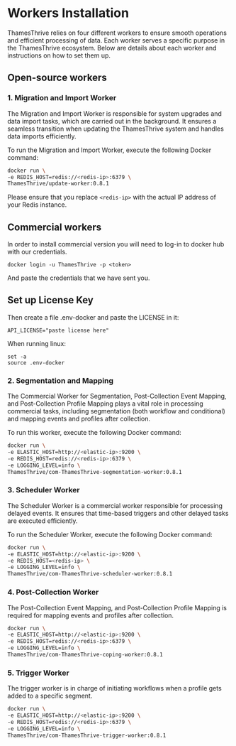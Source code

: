 # Workers Installation

ThamesThrive relies on four different workers to ensure smooth operations and efficient processing of data. Each worker
serves a specific purpose in the ThamesThrive ecosystem. Below are details about each worker and instructions on how to set
them up.

## Open-source workers

### 1. Migration and Import Worker

The Migration and Import Worker is responsible for system upgrades and data import tasks, which are carried out in the
background. It ensures a seamless transition when updating the ThamesThrive system and handles data imports efficiently.

To run the Migration and Import Worker, execute the following Docker command:

```bash
docker run \
-e REDIS_HOST=redis://<redis-ip>:6379 \
ThamesThrive/update-worker:0.8.1
```

Please ensure that you replace `<redis-ip>` with the actual IP address of your Redis instance.

## Commercial workers

In order to install commercial version you will need to log-in to docker hub with our credentials.

```
docker login -u ThamesThrive -p <token>
```

And paste the credentials that we have sent you.

## Set up License Key

Then create a file .env-docker and paste the LICENSE in it:

```
API_LICENSE="paste license here"
```

When running linux:

```
set -a
source .env-docker
```

### 2. Segmentation and Mapping

The Commercial Worker for Segmentation, Post-Collection Event Mapping, and Post-Collection Profile Mapping plays a vital
role in processing commercial tasks, including segmentation (both workflow and conditional) and mapping events and
profiles after collection.

To run this worker, execute the following Docker command:

```bash
docker run \
-e ELASTIC_HOST=http://<elastic-ip>:9200 \
-e REDIS_HOST=redis://<redis-ip>:6379 \
-e LOGGING_LEVEL=info \
ThamesThrive/com-ThamesThrive-segmentation-worker:0.8.1
```

### 3. Scheduler Worker

The Scheduler Worker is a commercial worker responsible for processing delayed events. It ensures that time-based
triggers and other delayed tasks are executed efficiently.

To run the Scheduler Worker, execute the following Docker command:

```bash
docker run \
-e ELASTIC_HOST=http://<elastic-ip>:9200 \
-e REDIS_HOST=<redis-ip> \
-e LOGGING_LEVEL=info \
ThamesThrive/com-ThamesThrive-scheduler-worker:0.8.1
```

### 4. Post-Collection Worker

The Post-Collection Event Mapping, and Post-Collection Profile Mapping is required for mapping events and
profiles after collection.

```bash
docker run \
-e ELASTIC_HOST=http://<elastic-ip>:9200 \
-e REDIS_HOST=redis://<redis-ip>:6379 \
-e LOGGING_LEVEL=info \
ThamesThrive/com-ThamesThrive-coping-worker:0.8.1
```

### 5. Trigger Worker

The trigger worker is in charge of initiating workflows when a profile gets added to a specific segment.

```bash
docker run \
-e ELASTIC_HOST=http://<elastic-ip>:9200 \
-e REDIS_HOST=redis://<redis-ip>:6379 \
-e LOGGING_LEVEL=info \
ThamesThrive/com-ThamesThrive-trigger-worker:0.8.1
```
